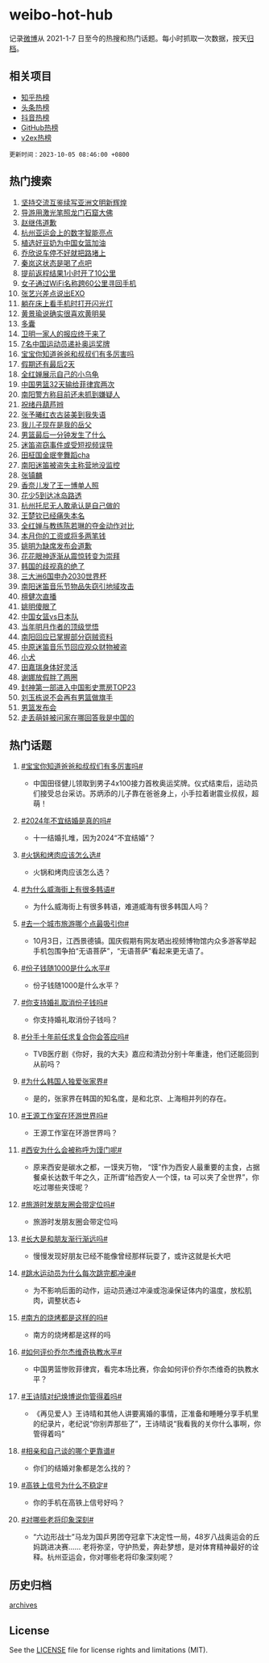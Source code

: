 # weibo-hot-hub

记录[微博](https://www.weibo.com)从 2021-1-7 日至今的热搜和热门话题。每小时抓取一次数据，按天[归档](archives)。

## 相关项目

- [知乎热榜](https://github.com/lonnyzhang423/zhihu-hot-hub)
- [头条热榜](https://github.com/lonnyzhang423/toutiao-hot-hub)
- [抖音热榜](https://github.com/lonnyzhang423/douyin-hot-hub)
- [GitHub热榜](https://github.com/lonnyzhang423/github-hot-hub)
- [v2ex热榜](https://github.com/lonnyzhang423/v2ex-hot-hub)


`更新时间：2023-10-05 08:46:00 +0800`

## 热门搜索

1. [坚持交流互鉴续写亚洲文明新辉煌](https://m.weibo.cn/search?containerid=100103type%3D1%26t%3D10%26q%3D%23%E5%9D%9A%E6%8C%81%E4%BA%A4%E6%B5%81%E4%BA%92%E9%89%B4%E7%BB%AD%E5%86%99%E4%BA%9A%E6%B4%B2%E6%96%87%E6%98%8E%E6%96%B0%E8%BE%89%E7%85%8C%23&stream_entry_id=51&isnewpage=1&extparam=seat%3D1%26stream_entry_id%3D51%26pos%3D0%26c_type%3D51%26q%3D%2523%25E5%259D%259A%25E6%258C%2581%25E4%25BA%25A4%25E6%25B5%2581%25E4%25BA%2592%25E9%2589%25B4%25E7%25BB%25AD%25E5%2586%2599%25E4%25BA%259A%25E6%25B4%25B2%25E6%2596%2587%25E6%2598%258E%25E6%2596%25B0%25E8%25BE%2589%25E7%2585%258C%2523%26dgr%3D0%26cate%3D10103%26filter_type%3Drealtimehot%26display_time%3D1696466759%26pre_seqid%3D1696466759384027366104)
1. [导游用激光笔照龙门石窟大佛](https://m.weibo.cn/search?containerid=100103type%3D1%26t%3D10%26q%3D%23%E5%AF%BC%E6%B8%B8%E7%94%A8%E6%BF%80%E5%85%89%E7%AC%94%E7%85%A7%E9%BE%99%E9%97%A8%E7%9F%B3%E7%AA%9F%E5%A4%A7%E4%BD%9B%23&stream_entry_id=31&isnewpage=1&extparam=seat%3D1%26stream_entry_id%3D31%26pos%3D0%26c_type%3D31%26flag%3D1%26cate%3D5001%26realpos%3D1%26band_rank%3D1%26dgr%3D0%26filter_type%3Drealtimehot%26q%3D%2523%25E5%25AF%25BC%25E6%25B8%25B8%25E7%2594%25A8%25E6%25BF%2580%25E5%2585%2589%25E7%25AC%2594%25E7%2585%25A7%25E9%25BE%2599%25E9%2597%25A8%25E7%259F%25B3%25E7%25AA%259F%25E5%25A4%25A7%25E4%25BD%259B%2523%26lcate%3D5001%26display_time%3D1696466759%26pre_seqid%3D1696466759384027366104)
1. [赵继伟道歉](https://m.weibo.cn/search?containerid=100103type%3D1%26t%3D10%26q%3D%23%E8%B5%B5%E7%BB%A7%E4%BC%9F%E9%81%93%E6%AD%89%23&stream_entry_id=31&isnewpage=1&extparam=seat%3D1%26stream_entry_id%3D31%26pos%3D1%26c_type%3D31%26flag%3D2%26cate%3D5001%26realpos%3D2%26band_rank%3D2%26dgr%3D0%26filter_type%3Drealtimehot%26q%3D%2523%25E8%25B5%25B5%25E7%25BB%25A7%25E4%25BC%259F%25E9%2581%2593%25E6%25AD%2589%2523%26lcate%3D5001%26display_time%3D1696466759%26pre_seqid%3D1696466759384027366104)
1. [杭州亚运会上的数字智能亮点](https://m.weibo.cn/search?containerid=100103type%3D1%26t%3D10%26q%3D%23%E6%9D%AD%E5%B7%9E%E4%BA%9A%E8%BF%90%E4%BC%9A%E4%B8%8A%E7%9A%84%E6%95%B0%E5%AD%97%E6%99%BA%E8%83%BD%E4%BA%AE%E7%82%B9%23&stream_entry_id=31&isnewpage=1&extparam=seat%3D1%26stream_entry_id%3D31%26pos%3D2%26c_type%3D31%26flag%3D0%26cate%3D5001%26realpos%3D3%26band_rank%3D3%26dgr%3D0%26filter_type%3Drealtimehot%26q%3D%2523%25E6%259D%25AD%25E5%25B7%259E%25E4%25BA%259A%25E8%25BF%2590%25E4%25BC%259A%25E4%25B8%258A%25E7%259A%2584%25E6%2595%25B0%25E5%25AD%2597%25E6%2599%25BA%25E8%2583%25BD%25E4%25BA%25AE%25E7%2582%25B9%2523%26lcate%3D5001%26display_time%3D1696466759%26pre_seqid%3D1696466759384027366104)
1. [植选好豆奶为中国女篮加油](https://m.weibo.cn/search?containerid=100103type%3D1%26t%3D10%26q%3D%23%E6%A4%8D%E9%80%89%E5%A5%BD%E8%B1%86%E5%A5%B6%E4%B8%BA%E4%B8%AD%E5%9B%BD%E5%A5%B3%E7%AF%AE%E5%8A%A0%E6%B2%B9%23&stream_entry_id=31&isnewpage=1&extparam=seat%3D1%26stream_entry_id%3D31%26pos%3D3%26c_type%3D31%26dgr%3D0%26adid%3D207020%26q%3D%2523%25E6%25A4%258D%25E9%2580%2589%25E5%25A5%25BD%25E8%25B1%2586%25E5%25A5%25B6%25E4%25B8%25BA%25E4%25B8%25AD%25E5%259B%25BD%25E5%25A5%25B3%25E7%25AF%25AE%25E5%258A%25A0%25E6%25B2%25B9%2523%26lcate%3D5001%26cate%3D5001%26band_rank%3D4%26topic_ad%3D1%26filter_type%3Drealtimehot%26is_ad_pos%3D1%26display_time%3D1696466759%26pre_seqid%3D1696466759384027366104)
1. [乔欣说车停不好就把路堵上](https://m.weibo.cn/search?containerid=100103type%3D1%26t%3D10%26q%3D%E4%B9%94%E6%AC%A3%E8%AF%B4%E8%BD%A6%E5%81%9C%E4%B8%8D%E5%A5%BD%E5%B0%B1%E6%8A%8A%E8%B7%AF%E5%A0%B5%E4%B8%8A&stream_entry_id=31&isnewpage=1&extparam=seat%3D1%26stream_entry_id%3D31%26pos%3D4%26c_type%3D31%26flag%3D1%26cate%3D5001%26realpos%3D4%26band_rank%3D4%26dgr%3D0%26filter_type%3Drealtimehot%26q%3D%25E4%25B9%2594%25E6%25AC%25A3%25E8%25AF%25B4%25E8%25BD%25A6%25E5%2581%259C%25E4%25B8%258D%25E5%25A5%25BD%25E5%25B0%25B1%25E6%258A%258A%25E8%25B7%25AF%25E5%25A0%25B5%25E4%25B8%258A%26lcate%3D5001%26display_time%3D1696466759%26pre_seqid%3D1696466759384027366104)
1. [秦岚这状态是喝了点吧](https://m.weibo.cn/search?containerid=100103type%3D1%26t%3D10%26q%3D%23%E7%A7%A6%E5%B2%9A%E8%BF%99%E7%8A%B6%E6%80%81%E6%98%AF%E5%96%9D%E4%BA%86%E7%82%B9%E5%90%A7%23&stream_entry_id=31&isnewpage=1&extparam=seat%3D1%26stream_entry_id%3D31%26pos%3D5%26c_type%3D31%26flag%3D1%26cate%3D5001%26realpos%3D5%26band_rank%3D5%26dgr%3D0%26filter_type%3Drealtimehot%26q%3D%2523%25E7%25A7%25A6%25E5%25B2%259A%25E8%25BF%2599%25E7%258A%25B6%25E6%2580%2581%25E6%2598%25AF%25E5%2596%259D%25E4%25BA%2586%25E7%2582%25B9%25E5%2590%25A7%2523%26lcate%3D5001%26display_time%3D1696466759%26pre_seqid%3D1696466759384027366104)
1. [提前返程结果1小时开了10公里](https://m.weibo.cn/search?containerid=100103type%3D1%26t%3D10%26q%3D%23%E6%8F%90%E5%89%8D%E8%BF%94%E7%A8%8B%E7%BB%93%E6%9E%9C1%E5%B0%8F%E6%97%B6%E5%BC%80%E4%BA%8610%E5%85%AC%E9%87%8C%23&stream_entry_id=31&isnewpage=1&extparam=seat%3D1%26stream_entry_id%3D31%26pos%3D6%26c_type%3D31%26flag%3D1%26cate%3D5001%26realpos%3D6%26band_rank%3D6%26dgr%3D0%26filter_type%3Drealtimehot%26q%3D%2523%25E6%258F%2590%25E5%2589%258D%25E8%25BF%2594%25E7%25A8%258B%25E7%25BB%2593%25E6%259E%259C1%25E5%25B0%258F%25E6%2597%25B6%25E5%25BC%2580%25E4%25BA%258610%25E5%2585%25AC%25E9%2587%258C%2523%26lcate%3D5001%26display_time%3D1696466759%26pre_seqid%3D1696466759384027366104)
1. [女子通过WiFi名称跨60公里寻回手机](https://m.weibo.cn/search?containerid=100103type%3D1%26t%3D10%26q%3D%23%E5%A5%B3%E5%AD%90%E9%80%9A%E8%BF%87WiFi%E5%90%8D%E7%A7%B0%E8%B7%A860%E5%85%AC%E9%87%8C%E5%AF%BB%E5%9B%9E%E6%89%8B%E6%9C%BA%23&stream_entry_id=31&isnewpage=1&extparam=seat%3D1%26stream_entry_id%3D31%26pos%3D7%26c_type%3D31%26flag%3D0%26cate%3D5001%26realpos%3D7%26band_rank%3D7%26dgr%3D0%26filter_type%3Drealtimehot%26q%3D%2523%25E5%25A5%25B3%25E5%25AD%2590%25E9%2580%259A%25E8%25BF%2587WiFi%25E5%2590%258D%25E7%25A7%25B0%25E8%25B7%25A860%25E5%2585%25AC%25E9%2587%258C%25E5%25AF%25BB%25E5%259B%259E%25E6%2589%258B%25E6%259C%25BA%2523%26lcate%3D5001%26display_time%3D1696466759%26pre_seqid%3D1696466759384027366104)
1. [张艺兴差点说出EXO](https://m.weibo.cn/search?containerid=100103type%3D1%26t%3D10%26q%3D%E5%BC%A0%E8%89%BA%E5%85%B4%E5%B7%AE%E7%82%B9%E8%AF%B4%E5%87%BAEXO&stream_entry_id=31&isnewpage=1&extparam=seat%3D1%26stream_entry_id%3D31%26pos%3D8%26c_type%3D31%26flag%3D1%26cate%3D5001%26realpos%3D8%26band_rank%3D8%26dgr%3D0%26filter_type%3Drealtimehot%26q%3D%25E5%25BC%25A0%25E8%2589%25BA%25E5%2585%25B4%25E5%25B7%25AE%25E7%2582%25B9%25E8%25AF%25B4%25E5%2587%25BAEXO%26lcate%3D5001%26display_time%3D1696466759%26pre_seqid%3D1696466759384027366104)
1. [躺在床上看手机时打开闪光灯](https://m.weibo.cn/search?containerid=100103type%3D1%26t%3D10%26q%3D%E8%BA%BA%E5%9C%A8%E5%BA%8A%E4%B8%8A%E7%9C%8B%E6%89%8B%E6%9C%BA%E6%97%B6%E6%89%93%E5%BC%80%E9%97%AA%E5%85%89%E7%81%AF&stream_entry_id=31&isnewpage=1&extparam=seat%3D1%26stream_entry_id%3D31%26pos%3D9%26c_type%3D31%26flag%3D2%26cate%3D5001%26realpos%3D9%26band_rank%3D9%26dgr%3D0%26filter_type%3Drealtimehot%26q%3D%25E8%25BA%25BA%25E5%259C%25A8%25E5%25BA%258A%25E4%25B8%258A%25E7%259C%258B%25E6%2589%258B%25E6%259C%25BA%25E6%2597%25B6%25E6%2589%2593%25E5%25BC%2580%25E9%2597%25AA%25E5%2585%2589%25E7%2581%25AF%26lcate%3D5001%26display_time%3D1696466759%26pre_seqid%3D1696466759384027366104)
1. [黄景瑜说确实很喜欢黄明昊](https://m.weibo.cn/search?containerid=100103type%3D1%26t%3D10%26q%3D%23%E9%BB%84%E6%99%AF%E7%91%9C%E8%AF%B4%E7%A1%AE%E5%AE%9E%E5%BE%88%E5%96%9C%E6%AC%A2%E9%BB%84%E6%98%8E%E6%98%8A%23&stream_entry_id=31&isnewpage=1&extparam=seat%3D1%26stream_entry_id%3D31%26pos%3D10%26c_type%3D31%26flag%3D0%26cate%3D5001%26realpos%3D10%26band_rank%3D10%26dgr%3D0%26filter_type%3Drealtimehot%26q%3D%2523%25E9%25BB%2584%25E6%2599%25AF%25E7%2591%259C%25E8%25AF%25B4%25E7%25A1%25AE%25E5%25AE%259E%25E5%25BE%2588%25E5%2596%259C%25E6%25AC%25A2%25E9%25BB%2584%25E6%2598%258E%25E6%2598%258A%2523%26lcate%3D5001%26display_time%3D1696466759%26pre_seqid%3D1696466759384027366104)
1. [多囊](https://m.weibo.cn/search?containerid=100103type%3D1%26t%3D10%26q%3D%E5%A4%9A%E5%9B%8A&stream_entry_id=31&isnewpage=1&extparam=seat%3D1%26stream_entry_id%3D31%26pos%3D11%26c_type%3D31%26flag%3D2%26cate%3D5001%26realpos%3D11%26band_rank%3D11%26dgr%3D0%26filter_type%3Drealtimehot%26q%3D%25E5%25A4%259A%25E5%259B%258A%26lcate%3D5001%26display_time%3D1696466759%26pre_seqid%3D1696466759384027366104)
1. [卫明一家人的报应终于来了](https://m.weibo.cn/search?containerid=100103type%3D1%26t%3D10%26q%3D%23%E5%8D%AB%E6%98%8E%E4%B8%80%E5%AE%B6%E4%BA%BA%E7%9A%84%E6%8A%A5%E5%BA%94%E7%BB%88%E4%BA%8E%E6%9D%A5%E4%BA%86%23&stream_entry_id=31&isnewpage=1&extparam=seat%3D1%26stream_entry_id%3D31%26pos%3D12%26c_type%3D31%26flag%3D0%26cate%3D5001%26realpos%3D12%26band_rank%3D12%26dgr%3D0%26filter_type%3Drealtimehot%26q%3D%2523%25E5%258D%25AB%25E6%2598%258E%25E4%25B8%2580%25E5%25AE%25B6%25E4%25BA%25BA%25E7%259A%2584%25E6%258A%25A5%25E5%25BA%2594%25E7%25BB%2588%25E4%25BA%258E%25E6%259D%25A5%25E4%25BA%2586%2523%26lcate%3D5001%26display_time%3D1696466759%26pre_seqid%3D1696466759384027366104)
1. [7名中国运动员递补奥运奖牌](https://m.weibo.cn/search?containerid=100103type%3D1%26t%3D10%26q%3D%237%E5%90%8D%E4%B8%AD%E5%9B%BD%E8%BF%90%E5%8A%A8%E5%91%98%E9%80%92%E8%A1%A5%E5%A5%A5%E8%BF%90%E5%A5%96%E7%89%8C%23&stream_entry_id=31&isnewpage=1&extparam=seat%3D1%26stream_entry_id%3D31%26pos%3D13%26c_type%3D31%26flag%3D0%26cate%3D5001%26realpos%3D13%26band_rank%3D13%26dgr%3D0%26filter_type%3Drealtimehot%26q%3D%25237%25E5%2590%258D%25E4%25B8%25AD%25E5%259B%25BD%25E8%25BF%2590%25E5%258A%25A8%25E5%2591%2598%25E9%2580%2592%25E8%25A1%25A5%25E5%25A5%25A5%25E8%25BF%2590%25E5%25A5%2596%25E7%2589%258C%2523%26lcate%3D5001%26display_time%3D1696466759%26pre_seqid%3D1696466759384027366104)
1. [宝宝你知道爸爸和叔叔们有多厉害吗](https://m.weibo.cn/search?containerid=100103type%3D1%26t%3D10%26q%3D%23%E5%AE%9D%E5%AE%9D%E4%BD%A0%E7%9F%A5%E9%81%93%E7%88%B8%E7%88%B8%E5%92%8C%E5%8F%94%E5%8F%94%E4%BB%AC%E6%9C%89%E5%A4%9A%E5%8E%89%E5%AE%B3%E5%90%97%23&stream_entry_id=31&isnewpage=1&extparam=seat%3D1%26stream_entry_id%3D31%26pos%3D14%26c_type%3D31%26flag%3D1%26cate%3D5001%26realpos%3D14%26band_rank%3D14%26dgr%3D0%26filter_type%3Drealtimehot%26q%3D%2523%25E5%25AE%259D%25E5%25AE%259D%25E4%25BD%25A0%25E7%259F%25A5%25E9%2581%2593%25E7%2588%25B8%25E7%2588%25B8%25E5%2592%258C%25E5%258F%2594%25E5%258F%2594%25E4%25BB%25AC%25E6%259C%2589%25E5%25A4%259A%25E5%258E%2589%25E5%25AE%25B3%25E5%2590%2597%2523%26lcate%3D5001%26display_time%3D1696466759%26pre_seqid%3D1696466759384027366104)
1. [假期还有最后2天](https://m.weibo.cn/search?containerid=100103type%3D1%26t%3D10%26q%3D%23%E5%81%87%E6%9C%9F%E8%BF%98%E6%9C%89%E6%9C%80%E5%90%8E2%E5%A4%A9%23&stream_entry_id=31&isnewpage=1&extparam=seat%3D1%26stream_entry_id%3D31%26pos%3D15%26c_type%3D31%26flag%3D1%26cate%3D5001%26realpos%3D15%26band_rank%3D15%26dgr%3D0%26filter_type%3Drealtimehot%26q%3D%2523%25E5%2581%2587%25E6%259C%259F%25E8%25BF%2598%25E6%259C%2589%25E6%259C%2580%25E5%2590%258E2%25E5%25A4%25A9%2523%26lcate%3D5001%26display_time%3D1696466759%26pre_seqid%3D1696466759384027366104)
1. [全红婵展示自己的小乌龟](https://m.weibo.cn/search?containerid=100103type%3D1%26t%3D10%26q%3D%23%E5%85%A8%E7%BA%A2%E5%A9%B5%E5%B1%95%E7%A4%BA%E8%87%AA%E5%B7%B1%E7%9A%84%E5%B0%8F%E4%B9%8C%E9%BE%9F%23&stream_entry_id=31&isnewpage=1&extparam=seat%3D1%26stream_entry_id%3D31%26pos%3D16%26c_type%3D31%26flag%3D1%26cate%3D5001%26realpos%3D16%26band_rank%3D16%26dgr%3D0%26filter_type%3Drealtimehot%26q%3D%2523%25E5%2585%25A8%25E7%25BA%25A2%25E5%25A9%25B5%25E5%25B1%2595%25E7%25A4%25BA%25E8%2587%25AA%25E5%25B7%25B1%25E7%259A%2584%25E5%25B0%258F%25E4%25B9%258C%25E9%25BE%259F%2523%26lcate%3D5001%26display_time%3D1696466759%26pre_seqid%3D1696466759384027366104)
1. [中国男篮32天输给菲律宾两次](https://m.weibo.cn/search?containerid=100103type%3D1%26t%3D10%26q%3D%23%E4%B8%AD%E5%9B%BD%E7%94%B7%E7%AF%AE32%E5%A4%A9%E8%BE%93%E7%BB%99%E8%8F%B2%E5%BE%8B%E5%AE%BE%E4%B8%A4%E6%AC%A1%23&stream_entry_id=31&isnewpage=1&extparam=seat%3D1%26stream_entry_id%3D31%26pos%3D17%26c_type%3D31%26flag%3D1%26cate%3D5001%26realpos%3D17%26band_rank%3D17%26dgr%3D0%26filter_type%3Drealtimehot%26q%3D%2523%25E4%25B8%25AD%25E5%259B%25BD%25E7%2594%25B7%25E7%25AF%25AE32%25E5%25A4%25A9%25E8%25BE%2593%25E7%25BB%2599%25E8%258F%25B2%25E5%25BE%258B%25E5%25AE%25BE%25E4%25B8%25A4%25E6%25AC%25A1%2523%26lcate%3D5001%26display_time%3D1696466759%26pre_seqid%3D1696466759384027366104)
1. [南阳警方称目前还未抓到嫌疑人](https://m.weibo.cn/search?containerid=100103type%3D1%26t%3D10%26q%3D%23%E5%8D%97%E9%98%B3%E8%AD%A6%E6%96%B9%E7%A7%B0%E7%9B%AE%E5%89%8D%E8%BF%98%E6%9C%AA%E6%8A%93%E5%88%B0%E5%AB%8C%E7%96%91%E4%BA%BA%23&stream_entry_id=31&isnewpage=1&extparam=seat%3D1%26stream_entry_id%3D31%26pos%3D18%26c_type%3D31%26flag%3D0%26cate%3D5001%26realpos%3D18%26band_rank%3D18%26dgr%3D0%26filter_type%3Drealtimehot%26q%3D%2523%25E5%258D%2597%25E9%2598%25B3%25E8%25AD%25A6%25E6%2596%25B9%25E7%25A7%25B0%25E7%259B%25AE%25E5%2589%258D%25E8%25BF%2598%25E6%259C%25AA%25E6%258A%2593%25E5%2588%25B0%25E5%25AB%258C%25E7%2596%2591%25E4%25BA%25BA%2523%26lcate%3D5001%26display_time%3D1696466759%26pre_seqid%3D1696466759384027366104)
1. [祝绪丹葫芦辫](https://m.weibo.cn/search?containerid=100103type%3D1%26t%3D10%26q%3D%23%E7%A5%9D%E7%BB%AA%E4%B8%B9%E8%91%AB%E8%8A%A6%E8%BE%AB%23&stream_entry_id=31&isnewpage=1&extparam=seat%3D1%26stream_entry_id%3D31%26pos%3D19%26c_type%3D31%26flag%3D1%26cate%3D5001%26realpos%3D19%26band_rank%3D19%26dgr%3D0%26filter_type%3Drealtimehot%26q%3D%2523%25E7%25A5%259D%25E7%25BB%25AA%25E4%25B8%25B9%25E8%2591%25AB%25E8%258A%25A6%25E8%25BE%25AB%2523%26lcate%3D5001%26display_time%3D1696466759%26pre_seqid%3D1696466759384027366104)
1. [张予曦红衣古装美到我失语](https://m.weibo.cn/search?containerid=100103type%3D1%26t%3D10%26q%3D%23%E5%BC%A0%E4%BA%88%E6%9B%A6%E7%BA%A2%E8%A1%A3%E5%8F%A4%E8%A3%85%E7%BE%8E%E5%88%B0%E6%88%91%E5%A4%B1%E8%AF%AD%23&stream_entry_id=31&isnewpage=1&extparam=seat%3D1%26stream_entry_id%3D31%26pos%3D20%26c_type%3D31%26flag%3D1%26cate%3D5001%26realpos%3D20%26band_rank%3D20%26dgr%3D0%26filter_type%3Drealtimehot%26q%3D%2523%25E5%25BC%25A0%25E4%25BA%2588%25E6%259B%25A6%25E7%25BA%25A2%25E8%25A1%25A3%25E5%258F%25A4%25E8%25A3%2585%25E7%25BE%258E%25E5%2588%25B0%25E6%2588%2591%25E5%25A4%25B1%25E8%25AF%25AD%2523%26lcate%3D5001%26display_time%3D1696466759%26pre_seqid%3D1696466759384027366104)
1. [我儿子现在是我的岳父](https://m.weibo.cn/search?containerid=100103type%3D1%26t%3D10%26q%3D%23%E6%88%91%E5%84%BF%E5%AD%90%E7%8E%B0%E5%9C%A8%E6%98%AF%E6%88%91%E7%9A%84%E5%B2%B3%E7%88%B6%23&stream_entry_id=31&isnewpage=1&extparam=seat%3D1%26stream_entry_id%3D31%26pos%3D21%26c_type%3D31%26flag%3D1%26cate%3D5001%26realpos%3D21%26band_rank%3D21%26dgr%3D0%26filter_type%3Drealtimehot%26q%3D%2523%25E6%2588%2591%25E5%2584%25BF%25E5%25AD%2590%25E7%258E%25B0%25E5%259C%25A8%25E6%2598%25AF%25E6%2588%2591%25E7%259A%2584%25E5%25B2%25B3%25E7%2588%25B6%2523%26lcate%3D5001%26display_time%3D1696466759%26pre_seqid%3D1696466759384027366104)
1. [男篮最后一分钟发生了什么](https://m.weibo.cn/search?containerid=100103type%3D1%26t%3D10%26q%3D%23%E7%94%B7%E7%AF%AE%E6%9C%80%E5%90%8E%E4%B8%80%E5%88%86%E9%92%9F%E5%8F%91%E7%94%9F%E4%BA%86%E4%BB%80%E4%B9%88%23&stream_entry_id=31&isnewpage=1&extparam=seat%3D1%26stream_entry_id%3D31%26pos%3D22%26c_type%3D31%26flag%3D1%26cate%3D5001%26realpos%3D22%26band_rank%3D22%26dgr%3D0%26filter_type%3Drealtimehot%26q%3D%2523%25E7%2594%25B7%25E7%25AF%25AE%25E6%259C%2580%25E5%2590%258E%25E4%25B8%2580%25E5%2588%2586%25E9%2592%259F%25E5%258F%2591%25E7%2594%259F%25E4%25BA%2586%25E4%25BB%2580%25E4%25B9%2588%2523%26lcate%3D5001%26display_time%3D1696466759%26pre_seqid%3D1696466759384027366104)
1. [迷笛盗窃事件或受短视频误导](https://m.weibo.cn/search?containerid=100103type%3D1%26t%3D10%26q%3D%23%E8%BF%B7%E7%AC%9B%E7%9B%97%E7%AA%83%E4%BA%8B%E4%BB%B6%E6%88%96%E5%8F%97%E7%9F%AD%E8%A7%86%E9%A2%91%E8%AF%AF%E5%AF%BC%23&stream_entry_id=31&isnewpage=1&extparam=seat%3D1%26stream_entry_id%3D31%26pos%3D23%26c_type%3D31%26flag%3D1%26cate%3D5001%26realpos%3D23%26band_rank%3D23%26dgr%3D0%26filter_type%3Drealtimehot%26q%3D%2523%25E8%25BF%25B7%25E7%25AC%259B%25E7%259B%2597%25E7%25AA%2583%25E4%25BA%258B%25E4%25BB%25B6%25E6%2588%2596%25E5%258F%2597%25E7%259F%25AD%25E8%25A7%2586%25E9%25A2%2591%25E8%25AF%25AF%25E5%25AF%25BC%2523%26lcate%3D5001%26display_time%3D1696466759%26pre_seqid%3D1696466759384027366104)
1. [田柾国金珉奎舞蹈cha](https://m.weibo.cn/search?containerid=100103type%3D1%26t%3D10%26q%3D%E7%94%B0%E6%9F%BE%E5%9B%BD%E9%87%91%E7%8F%89%E5%A5%8E%E8%88%9E%E8%B9%88cha&stream_entry_id=31&isnewpage=1&extparam=seat%3D1%26stream_entry_id%3D31%26pos%3D24%26c_type%3D31%26flag%3D1%26cate%3D5001%26realpos%3D24%26band_rank%3D24%26dgr%3D0%26filter_type%3Drealtimehot%26q%3D%25E7%2594%25B0%25E6%259F%25BE%25E5%259B%25BD%25E9%2587%2591%25E7%258F%2589%25E5%25A5%258E%25E8%2588%259E%25E8%25B9%2588cha%26lcate%3D5001%26display_time%3D1696466759%26pre_seqid%3D1696466759384027366104)
1. [南阳迷笛被盗失主称营地没监控](https://m.weibo.cn/search?containerid=100103type%3D1%26t%3D10%26q%3D%23%E5%8D%97%E9%98%B3%E8%BF%B7%E7%AC%9B%E8%A2%AB%E7%9B%97%E5%A4%B1%E4%B8%BB%E7%A7%B0%E8%90%A5%E5%9C%B0%E6%B2%A1%E7%9B%91%E6%8E%A7%23&stream_entry_id=31&isnewpage=1&extparam=seat%3D1%26stream_entry_id%3D31%26pos%3D25%26c_type%3D31%26flag%3D1%26cate%3D5001%26realpos%3D25%26band_rank%3D25%26dgr%3D0%26filter_type%3Drealtimehot%26q%3D%2523%25E5%258D%2597%25E9%2598%25B3%25E8%25BF%25B7%25E7%25AC%259B%25E8%25A2%25AB%25E7%259B%2597%25E5%25A4%25B1%25E4%25B8%25BB%25E7%25A7%25B0%25E8%2590%25A5%25E5%259C%25B0%25E6%25B2%25A1%25E7%259B%2591%25E6%258E%25A7%2523%26lcate%3D5001%26display_time%3D1696466759%26pre_seqid%3D1696466759384027366104)
1. [张镇麟](https://m.weibo.cn/search?containerid=100103type%3D1%26t%3D10%26q%3D%E5%BC%A0%E9%95%87%E9%BA%9F&stream_entry_id=31&isnewpage=1&extparam=seat%3D1%26stream_entry_id%3D31%26pos%3D26%26c_type%3D31%26flag%3D1%26cate%3D5001%26realpos%3D26%26band_rank%3D26%26dgr%3D0%26filter_type%3Drealtimehot%26q%3D%25E5%25BC%25A0%25E9%2595%2587%25E9%25BA%259F%26lcate%3D5001%26display_time%3D1696466759%26pre_seqid%3D1696466759384027366104)
1. [香奈儿发了王一博单人照](https://m.weibo.cn/search?containerid=100103type%3D1%26t%3D10%26q%3D%23%E9%A6%99%E5%A5%88%E5%84%BF%E5%8F%91%E4%BA%86%E7%8E%8B%E4%B8%80%E5%8D%9A%E5%8D%95%E4%BA%BA%E7%85%A7%23&stream_entry_id=31&isnewpage=1&extparam=seat%3D1%26stream_entry_id%3D31%26pos%3D27%26c_type%3D31%26flag%3D0%26cate%3D5001%26realpos%3D27%26band_rank%3D27%26dgr%3D0%26filter_type%3Drealtimehot%26q%3D%2523%25E9%25A6%2599%25E5%25A5%2588%25E5%2584%25BF%25E5%258F%2591%25E4%25BA%2586%25E7%258E%258B%25E4%25B8%2580%25E5%258D%259A%25E5%258D%2595%25E4%25BA%25BA%25E7%2585%25A7%2523%26lcate%3D5001%26display_time%3D1696466759%26pre_seqid%3D1696466759384027366104)
1. [花少5到达冰岛路透](https://m.weibo.cn/search?containerid=100103type%3D1%26t%3D10%26q%3D%23%E8%8A%B1%E5%B0%915%E5%88%B0%E8%BE%BE%E5%86%B0%E5%B2%9B%E8%B7%AF%E9%80%8F%23&stream_entry_id=31&isnewpage=1&extparam=seat%3D1%26stream_entry_id%3D31%26pos%3D28%26c_type%3D31%26flag%3D1%26cate%3D5001%26realpos%3D28%26band_rank%3D28%26dgr%3D0%26filter_type%3Drealtimehot%26q%3D%2523%25E8%258A%25B1%25E5%25B0%25915%25E5%2588%25B0%25E8%25BE%25BE%25E5%2586%25B0%25E5%25B2%259B%25E8%25B7%25AF%25E9%2580%258F%2523%26lcate%3D5001%26display_time%3D1696466759%26pre_seqid%3D1696466759384027366104)
1. [杭州托尼无人敢承认是自己做的](https://m.weibo.cn/search?containerid=100103type%3D1%26t%3D10%26q%3D%23%E6%9D%AD%E5%B7%9E%E6%89%98%E5%B0%BC%E6%97%A0%E4%BA%BA%E6%95%A2%E6%89%BF%E8%AE%A4%E6%98%AF%E8%87%AA%E5%B7%B1%E5%81%9A%E7%9A%84%23&stream_entry_id=31&isnewpage=1&extparam=seat%3D1%26stream_entry_id%3D31%26pos%3D29%26c_type%3D31%26flag%3D0%26cate%3D5001%26realpos%3D29%26band_rank%3D29%26dgr%3D0%26filter_type%3Drealtimehot%26q%3D%2523%25E6%259D%25AD%25E5%25B7%259E%25E6%2589%2598%25E5%25B0%25BC%25E6%2597%25A0%25E4%25BA%25BA%25E6%2595%25A2%25E6%2589%25BF%25E8%25AE%25A4%25E6%2598%25AF%25E8%2587%25AA%25E5%25B7%25B1%25E5%2581%259A%25E7%259A%2584%2523%26lcate%3D5001%26display_time%3D1696466759%26pre_seqid%3D1696466759384027366104)
1. [王楚钦已经痛失本名](https://m.weibo.cn/search?containerid=100103type%3D1%26t%3D10%26q%3D%23%E7%8E%8B%E6%A5%9A%E9%92%A6%E5%B7%B2%E7%BB%8F%E7%97%9B%E5%A4%B1%E6%9C%AC%E5%90%8D%23&stream_entry_id=31&isnewpage=1&extparam=seat%3D1%26stream_entry_id%3D31%26pos%3D30%26c_type%3D31%26flag%3D0%26cate%3D5001%26realpos%3D30%26band_rank%3D30%26dgr%3D0%26filter_type%3Drealtimehot%26q%3D%2523%25E7%258E%258B%25E6%25A5%259A%25E9%2592%25A6%25E5%25B7%25B2%25E7%25BB%258F%25E7%2597%259B%25E5%25A4%25B1%25E6%259C%25AC%25E5%2590%258D%2523%26lcate%3D5001%26display_time%3D1696466759%26pre_seqid%3D1696466759384027366104)
1. [全红婵与教练陈若琳的夺金动作对比](https://m.weibo.cn/search?containerid=100103type%3D1%26t%3D10%26q%3D%E5%85%A8%E7%BA%A2%E5%A9%B5%E4%B8%8E%E6%95%99%E7%BB%83%E9%99%88%E8%8B%A5%E7%90%B3%E7%9A%84%E5%A4%BA%E9%87%91%E5%8A%A8%E4%BD%9C%E5%AF%B9%E6%AF%94&stream_entry_id=31&isnewpage=1&extparam=seat%3D1%26stream_entry_id%3D31%26pos%3D31%26c_type%3D31%26flag%3D1%26cate%3D5001%26realpos%3D31%26band_rank%3D31%26dgr%3D0%26filter_type%3Drealtimehot%26q%3D%25E5%2585%25A8%25E7%25BA%25A2%25E5%25A9%25B5%25E4%25B8%258E%25E6%2595%2599%25E7%25BB%2583%25E9%2599%2588%25E8%258B%25A5%25E7%2590%25B3%25E7%259A%2584%25E5%25A4%25BA%25E9%2587%2591%25E5%258A%25A8%25E4%25BD%259C%25E5%25AF%25B9%25E6%25AF%2594%26lcate%3D5001%26display_time%3D1696466759%26pre_seqid%3D1696466759384027366104)
1. [本月你的工资或将多两笔钱](https://m.weibo.cn/search?containerid=100103type%3D1%26t%3D10%26q%3D%23%E6%9C%AC%E6%9C%88%E4%BD%A0%E7%9A%84%E5%B7%A5%E8%B5%84%E6%88%96%E5%B0%86%E5%A4%9A%E4%B8%A4%E7%AC%94%E9%92%B1%23&stream_entry_id=31&isnewpage=1&extparam=seat%3D1%26stream_entry_id%3D31%26pos%3D32%26c_type%3D31%26flag%3D0%26cate%3D5001%26realpos%3D32%26band_rank%3D32%26dgr%3D0%26filter_type%3Drealtimehot%26q%3D%2523%25E6%259C%25AC%25E6%259C%2588%25E4%25BD%25A0%25E7%259A%2584%25E5%25B7%25A5%25E8%25B5%2584%25E6%2588%2596%25E5%25B0%2586%25E5%25A4%259A%25E4%25B8%25A4%25E7%25AC%2594%25E9%2592%25B1%2523%26lcate%3D5001%26display_time%3D1696466759%26pre_seqid%3D1696466759384027366104)
1. [姚明为缺席发布会道歉](https://m.weibo.cn/search?containerid=100103type%3D1%26t%3D10%26q%3D%23%E5%A7%9A%E6%98%8E%E4%B8%BA%E7%BC%BA%E5%B8%AD%E5%8F%91%E5%B8%83%E4%BC%9A%E9%81%93%E6%AD%89%23&stream_entry_id=31&isnewpage=1&extparam=seat%3D1%26stream_entry_id%3D31%26pos%3D33%26c_type%3D31%26flag%3D0%26cate%3D5001%26realpos%3D33%26band_rank%3D33%26dgr%3D0%26filter_type%3Drealtimehot%26q%3D%2523%25E5%25A7%259A%25E6%2598%258E%25E4%25B8%25BA%25E7%25BC%25BA%25E5%25B8%25AD%25E5%258F%2591%25E5%25B8%2583%25E4%25BC%259A%25E9%2581%2593%25E6%25AD%2589%2523%26lcate%3D5001%26display_time%3D1696466759%26pre_seqid%3D1696466759384027366104)
1. [花花眼神逐渐从震惊转变为崇拜](https://m.weibo.cn/search?containerid=100103type%3D1%26t%3D10%26q%3D%E8%8A%B1%E8%8A%B1%E7%9C%BC%E7%A5%9E%E9%80%90%E6%B8%90%E4%BB%8E%E9%9C%87%E6%83%8A%E8%BD%AC%E5%8F%98%E4%B8%BA%E5%B4%87%E6%8B%9C&stream_entry_id=31&isnewpage=1&extparam=seat%3D1%26stream_entry_id%3D31%26pos%3D34%26c_type%3D31%26flag%3D0%26cate%3D5001%26realpos%3D34%26band_rank%3D34%26dgr%3D0%26filter_type%3Drealtimehot%26q%3D%25E8%258A%25B1%25E8%258A%25B1%25E7%259C%25BC%25E7%25A5%259E%25E9%2580%2590%25E6%25B8%2590%25E4%25BB%258E%25E9%259C%2587%25E6%2583%258A%25E8%25BD%25AC%25E5%258F%2598%25E4%25B8%25BA%25E5%25B4%2587%25E6%258B%259C%26lcate%3D5001%26display_time%3D1696466759%26pre_seqid%3D1696466759384027366104)
1. [韩国的歧视真的绝了](https://m.weibo.cn/search?containerid=100103type%3D1%26t%3D10%26q%3D%23%E9%9F%A9%E5%9B%BD%E7%9A%84%E6%AD%A7%E8%A7%86%E7%9C%9F%E7%9A%84%E7%BB%9D%E4%BA%86%23&stream_entry_id=31&isnewpage=1&extparam=seat%3D1%26stream_entry_id%3D31%26pos%3D35%26c_type%3D31%26flag%3D0%26cate%3D5001%26realpos%3D35%26band_rank%3D35%26dgr%3D0%26filter_type%3Drealtimehot%26q%3D%2523%25E9%259F%25A9%25E5%259B%25BD%25E7%259A%2584%25E6%25AD%25A7%25E8%25A7%2586%25E7%259C%259F%25E7%259A%2584%25E7%25BB%259D%25E4%25BA%2586%2523%26lcate%3D5001%26display_time%3D1696466759%26pre_seqid%3D1696466759384027366104)
1. [三大洲6国申办2030世界杯](https://m.weibo.cn/search?containerid=100103type%3D1%26t%3D10%26q%3D%23%E4%B8%89%E5%A4%A7%E6%B4%B26%E5%9B%BD%E7%94%B3%E5%8A%9E2030%E4%B8%96%E7%95%8C%E6%9D%AF%23&stream_entry_id=31&isnewpage=1&extparam=seat%3D1%26stream_entry_id%3D31%26pos%3D36%26c_type%3D31%26flag%3D1%26cate%3D5001%26realpos%3D36%26band_rank%3D36%26dgr%3D0%26filter_type%3Drealtimehot%26q%3D%2523%25E4%25B8%2589%25E5%25A4%25A7%25E6%25B4%25B26%25E5%259B%25BD%25E7%2594%25B3%25E5%258A%259E2030%25E4%25B8%2596%25E7%2595%258C%25E6%259D%25AF%2523%26lcate%3D5001%26display_time%3D1696466759%26pre_seqid%3D1696466759384027366104)
1. [南阳迷笛音乐节物品失窃引地域攻击](https://m.weibo.cn/search?containerid=100103type%3D1%26t%3D10%26q%3D%23%E5%8D%97%E9%98%B3%E8%BF%B7%E7%AC%9B%E9%9F%B3%E4%B9%90%E8%8A%82%E7%89%A9%E5%93%81%E5%A4%B1%E7%AA%83%E5%BC%95%E5%9C%B0%E5%9F%9F%E6%94%BB%E5%87%BB%23&stream_entry_id=31&isnewpage=1&extparam=seat%3D1%26stream_entry_id%3D31%26pos%3D37%26c_type%3D31%26flag%3D0%26cate%3D5001%26realpos%3D37%26band_rank%3D37%26dgr%3D0%26filter_type%3Drealtimehot%26q%3D%2523%25E5%258D%2597%25E9%2598%25B3%25E8%25BF%25B7%25E7%25AC%259B%25E9%259F%25B3%25E4%25B9%2590%25E8%258A%2582%25E7%2589%25A9%25E5%2593%2581%25E5%25A4%25B1%25E7%25AA%2583%25E5%25BC%2595%25E5%259C%25B0%25E5%259F%259F%25E6%2594%25BB%25E5%2587%25BB%2523%26lcate%3D5001%26display_time%3D1696466759%26pre_seqid%3D1696466759384027366104)
1. [檀健次直播](https://m.weibo.cn/search?containerid=100103type%3D1%26t%3D10%26q%3D%E6%AA%80%E5%81%A5%E6%AC%A1%E7%9B%B4%E6%92%AD&stream_entry_id=31&isnewpage=1&extparam=seat%3D1%26stream_entry_id%3D31%26pos%3D38%26c_type%3D31%26flag%3D1%26cate%3D5001%26realpos%3D38%26band_rank%3D38%26dgr%3D0%26filter_type%3Drealtimehot%26q%3D%25E6%25AA%2580%25E5%2581%25A5%25E6%25AC%25A1%25E7%259B%25B4%25E6%2592%25AD%26lcate%3D5001%26display_time%3D1696466759%26pre_seqid%3D1696466759384027366104)
1. [姚明傻眼了](https://m.weibo.cn/search?containerid=100103type%3D1%26t%3D10%26q%3D%23%E5%A7%9A%E6%98%8E%E5%82%BB%E7%9C%BC%E4%BA%86%23&stream_entry_id=31&isnewpage=1&extparam=seat%3D1%26stream_entry_id%3D31%26pos%3D39%26c_type%3D31%26flag%3D0%26cate%3D5001%26realpos%3D39%26band_rank%3D39%26dgr%3D0%26filter_type%3Drealtimehot%26q%3D%2523%25E5%25A7%259A%25E6%2598%258E%25E5%2582%25BB%25E7%259C%25BC%25E4%25BA%2586%2523%26lcate%3D5001%26display_time%3D1696466759%26pre_seqid%3D1696466759384027366104)
1. [中国女篮vs日本队](https://m.weibo.cn/search?containerid=100103type%3D1%26t%3D10%26q%3D%23%E4%B8%AD%E5%9B%BD%E5%A5%B3%E7%AF%AEvs%E6%97%A5%E6%9C%AC%E9%98%9F%23&stream_entry_id=31&isnewpage=1&extparam=seat%3D1%26stream_entry_id%3D31%26pos%3D40%26c_type%3D31%26flag%3D1%26cate%3D5001%26realpos%3D40%26band_rank%3D40%26dgr%3D0%26filter_type%3Drealtimehot%26q%3D%2523%25E4%25B8%25AD%25E5%259B%25BD%25E5%25A5%25B3%25E7%25AF%25AEvs%25E6%2597%25A5%25E6%259C%25AC%25E9%2598%259F%2523%26lcate%3D5001%26display_time%3D1696466759%26pre_seqid%3D1696466759384027366104)
1. [当年明月作者的顶级觉悟](https://m.weibo.cn/search?containerid=100103type%3D1%26t%3D10%26q%3D%E5%BD%93%E5%B9%B4%E6%98%8E%E6%9C%88%E4%BD%9C%E8%80%85%E7%9A%84%E9%A1%B6%E7%BA%A7%E8%A7%89%E6%82%9F&stream_entry_id=31&isnewpage=1&extparam=seat%3D1%26stream_entry_id%3D31%26pos%3D41%26c_type%3D31%26flag%3D0%26cate%3D5001%26realpos%3D41%26band_rank%3D41%26dgr%3D0%26filter_type%3Drealtimehot%26q%3D%25E5%25BD%2593%25E5%25B9%25B4%25E6%2598%258E%25E6%259C%2588%25E4%25BD%259C%25E8%2580%2585%25E7%259A%2584%25E9%25A1%25B6%25E7%25BA%25A7%25E8%25A7%2589%25E6%2582%259F%26lcate%3D5001%26display_time%3D1696466759%26pre_seqid%3D1696466759384027366104)
1. [南阳回应已掌握部分窃贼资料](https://m.weibo.cn/search?containerid=100103type%3D1%26t%3D10%26q%3D%23%E5%8D%97%E9%98%B3%E5%9B%9E%E5%BA%94%E5%B7%B2%E6%8E%8C%E6%8F%A1%E9%83%A8%E5%88%86%E7%AA%83%E8%B4%BC%E8%B5%84%E6%96%99%23&stream_entry_id=31&isnewpage=1&extparam=seat%3D1%26stream_entry_id%3D31%26pos%3D42%26c_type%3D31%26flag%3D0%26cate%3D5001%26realpos%3D42%26band_rank%3D42%26dgr%3D0%26filter_type%3Drealtimehot%26q%3D%2523%25E5%258D%2597%25E9%2598%25B3%25E5%259B%259E%25E5%25BA%2594%25E5%25B7%25B2%25E6%258E%258C%25E6%258F%25A1%25E9%2583%25A8%25E5%2588%2586%25E7%25AA%2583%25E8%25B4%25BC%25E8%25B5%2584%25E6%2596%2599%2523%26lcate%3D5001%26display_time%3D1696466759%26pre_seqid%3D1696466759384027366104)
1. [中原迷笛音乐节回应观众财物被盗](https://m.weibo.cn/search?containerid=100103type%3D1%26t%3D10%26q%3D%23%E4%B8%AD%E5%8E%9F%E8%BF%B7%E7%AC%9B%E9%9F%B3%E4%B9%90%E8%8A%82%E5%9B%9E%E5%BA%94%E8%A7%82%E4%BC%97%E8%B4%A2%E7%89%A9%E8%A2%AB%E7%9B%97%23&stream_entry_id=31&isnewpage=1&extparam=seat%3D1%26stream_entry_id%3D31%26pos%3D43%26c_type%3D31%26flag%3D1%26cate%3D5001%26realpos%3D43%26band_rank%3D43%26dgr%3D0%26filter_type%3Drealtimehot%26q%3D%2523%25E4%25B8%25AD%25E5%258E%259F%25E8%25BF%25B7%25E7%25AC%259B%25E9%259F%25B3%25E4%25B9%2590%25E8%258A%2582%25E5%259B%259E%25E5%25BA%2594%25E8%25A7%2582%25E4%25BC%2597%25E8%25B4%25A2%25E7%2589%25A9%25E8%25A2%25AB%25E7%259B%2597%2523%26lcate%3D5001%26display_time%3D1696466759%26pre_seqid%3D1696466759384027366104)
1. [小犬](https://m.weibo.cn/search?containerid=100103type%3D1%26t%3D10%26q%3D%E5%B0%8F%E7%8A%AC&stream_entry_id=31&isnewpage=1&extparam=seat%3D1%26stream_entry_id%3D31%26pos%3D44%26c_type%3D31%26flag%3D1%26cate%3D5001%26realpos%3D44%26band_rank%3D44%26dgr%3D0%26filter_type%3Drealtimehot%26q%3D%25E5%25B0%258F%25E7%258A%25AC%26lcate%3D5001%26display_time%3D1696466759%26pre_seqid%3D1696466759384027366104)
1. [田嘉瑞身体好灵活](https://m.weibo.cn/search?containerid=100103type%3D1%26t%3D10%26q%3D%23%E7%94%B0%E5%98%89%E7%91%9E%E8%BA%AB%E4%BD%93%E5%A5%BD%E7%81%B5%E6%B4%BB%23&stream_entry_id=31&isnewpage=1&extparam=seat%3D1%26stream_entry_id%3D31%26pos%3D45%26c_type%3D31%26flag%3D1%26cate%3D5001%26realpos%3D45%26band_rank%3D45%26dgr%3D0%26filter_type%3Drealtimehot%26q%3D%2523%25E7%2594%25B0%25E5%2598%2589%25E7%2591%259E%25E8%25BA%25AB%25E4%25BD%2593%25E5%25A5%25BD%25E7%2581%25B5%25E6%25B4%25BB%2523%26lcate%3D5001%26display_time%3D1696466759%26pre_seqid%3D1696466759384027366104)
1. [谢娜放假胖了两圈](https://m.weibo.cn/search?containerid=100103type%3D1%26t%3D10%26q%3D%23%E8%B0%A2%E5%A8%9C%E6%94%BE%E5%81%87%E8%83%96%E4%BA%86%E4%B8%A4%E5%9C%88%23&stream_entry_id=31&isnewpage=1&extparam=seat%3D1%26stream_entry_id%3D31%26pos%3D46%26c_type%3D31%26flag%3D0%26cate%3D5001%26realpos%3D46%26band_rank%3D46%26dgr%3D0%26filter_type%3Drealtimehot%26q%3D%2523%25E8%25B0%25A2%25E5%25A8%259C%25E6%2594%25BE%25E5%2581%2587%25E8%2583%2596%25E4%25BA%2586%25E4%25B8%25A4%25E5%259C%2588%2523%26lcate%3D5001%26display_time%3D1696466759%26pre_seqid%3D1696466759384027366104)
1. [封神第一部进入中国影史票房TOP23](https://m.weibo.cn/search?containerid=100103type%3D1%26t%3D10%26q%3D%23%E5%B0%81%E7%A5%9E%E7%AC%AC%E4%B8%80%E9%83%A8%E8%BF%9B%E5%85%A5%E4%B8%AD%E5%9B%BD%E5%BD%B1%E5%8F%B2%E7%A5%A8%E6%88%BFTOP23%23&stream_entry_id=31&isnewpage=1&extparam=seat%3D1%26stream_entry_id%3D31%26pos%3D47%26c_type%3D31%26flag%3D0%26cate%3D5001%26realpos%3D47%26band_rank%3D47%26dgr%3D0%26filter_type%3Drealtimehot%26q%3D%2523%25E5%25B0%2581%25E7%25A5%259E%25E7%25AC%25AC%25E4%25B8%2580%25E9%2583%25A8%25E8%25BF%259B%25E5%2585%25A5%25E4%25B8%25AD%25E5%259B%25BD%25E5%25BD%25B1%25E5%258F%25B2%25E7%25A5%25A8%25E6%2588%25BFTOP23%2523%26lcate%3D5001%26display_time%3D1696466759%26pre_seqid%3D1696466759384027366104)
1. [刘玉栋说不会再有男篮做旗手](https://m.weibo.cn/search?containerid=100103type%3D1%26t%3D10%26q%3D%23%E5%88%98%E7%8E%89%E6%A0%8B%E8%AF%B4%E4%B8%8D%E4%BC%9A%E5%86%8D%E6%9C%89%E7%94%B7%E7%AF%AE%E5%81%9A%E6%97%97%E6%89%8B%23&stream_entry_id=31&isnewpage=1&extparam=seat%3D1%26stream_entry_id%3D31%26pos%3D48%26c_type%3D31%26flag%3D0%26cate%3D5001%26realpos%3D48%26band_rank%3D48%26dgr%3D0%26filter_type%3Drealtimehot%26q%3D%2523%25E5%2588%2598%25E7%258E%2589%25E6%25A0%258B%25E8%25AF%25B4%25E4%25B8%258D%25E4%25BC%259A%25E5%2586%258D%25E6%259C%2589%25E7%2594%25B7%25E7%25AF%25AE%25E5%2581%259A%25E6%2597%2597%25E6%2589%258B%2523%26lcate%3D5001%26display_time%3D1696466759%26pre_seqid%3D1696466759384027366104)
1. [男篮发布会](https://m.weibo.cn/search?containerid=100103type%3D1%26t%3D10%26q%3D%E7%94%B7%E7%AF%AE%E5%8F%91%E5%B8%83%E4%BC%9A&stream_entry_id=31&isnewpage=1&extparam=seat%3D1%26stream_entry_id%3D31%26pos%3D49%26c_type%3D31%26flag%3D0%26cate%3D5001%26realpos%3D49%26band_rank%3D49%26dgr%3D0%26filter_type%3Drealtimehot%26q%3D%25E7%2594%25B7%25E7%25AF%25AE%25E5%258F%2591%25E5%25B8%2583%25E4%25BC%259A%26lcate%3D5001%26display_time%3D1696466759%26pre_seqid%3D1696466759384027366104)
1. [走丢萌娃被问家在哪回答我是中国的](https://m.weibo.cn/search?containerid=100103type%3D1%26t%3D10%26q%3D%23%E8%B5%B0%E4%B8%A2%E8%90%8C%E5%A8%83%E8%A2%AB%E9%97%AE%E5%AE%B6%E5%9C%A8%E5%93%AA%E5%9B%9E%E7%AD%94%E6%88%91%E6%98%AF%E4%B8%AD%E5%9B%BD%E7%9A%84%23&stream_entry_id=31&isnewpage=1&extparam=seat%3D1%26stream_entry_id%3D31%26pos%3D50%26c_type%3D31%26flag%3D32768%26cate%3D5001%26realpos%3D50%26band_rank%3D50%26dgr%3D0%26filter_type%3Drealtimehot%26q%3D%2523%25E8%25B5%25B0%25E4%25B8%25A2%25E8%2590%258C%25E5%25A8%2583%25E8%25A2%25AB%25E9%2597%25AE%25E5%25AE%25B6%25E5%259C%25A8%25E5%2593%25AA%25E5%259B%259E%25E7%25AD%2594%25E6%2588%2591%25E6%2598%25AF%25E4%25B8%25AD%25E5%259B%25BD%25E7%259A%2584%2523%26lcate%3D5001%26display_time%3D1696466759%26pre_seqid%3D1696466759384027366104)

## 热门话题

1. [#宝宝你知道爸爸和叔叔们有多厉害吗#](https://m.weibo.cn/search?containerid=231522type%3D1%26t%3D10%26q%3D%23%E5%AE%9D%E5%AE%9D%E4%BD%A0%E7%9F%A5%E9%81%93%E7%88%B8%E7%88%B8%E5%92%8C%E5%8F%94%E5%8F%94%E4%BB%AC%E6%9C%89%E5%A4%9A%E5%8E%89%E5%AE%B3%E5%90%97%23&stream_entry_id=128&isnewpage=1&extparam=seat%3D1%26unitid%3D1696461691488%26pos%3D1-0-0%26c_type%3D128%26dgr%3D0%26cate%3D5004%26lcate%3D5004%26display_time%3D1696466760%26pre_seqid%3D1696466760500032669139)
    - 中国田径健儿领取到男子4x100接力首枚奥运奖牌。仪式结束后，运动员们接受总台采访。苏炳添的儿子靠在爸爸身上，小手拉着谢震业叔叔，超萌！

1. [#2024年不宜结婚是真的吗#](https://m.weibo.cn/search?containerid=231522type%3D1%26t%3D10%26q%3D%232024%E5%B9%B4%E4%B8%8D%E5%AE%9C%E7%BB%93%E5%A9%9A%E6%98%AF%E7%9C%9F%E7%9A%84%E5%90%97%23&stream_entry_id=128&isnewpage=1&extparam=seat%3D1%26unitid%3D1696311709538%26pos%3D1-0-1%26c_type%3D128%26dgr%3D0%26cate%3D5004%26lcate%3D5004%26display_time%3D1696466760%26pre_seqid%3D1696466760500032669139)
    - 十一结婚扎堆，因为2024“不宜结婚”？

1. [#火锅和烤肉应该怎么选#](https://m.weibo.cn/search?containerid=231522type%3D1%26t%3D10%26q%3D%23%E7%81%AB%E9%94%85%E5%92%8C%E7%83%A4%E8%82%89%E5%BA%94%E8%AF%A5%E6%80%8E%E4%B9%88%E9%80%89%23&stream_entry_id=128&isnewpage=1&extparam=seat%3D1%26unitid%3D1696464991521%26pos%3D1-0-2%26c_type%3D128%26dgr%3D0%26cate%3D5004%26lcate%3D5004%26display_time%3D1696466760%26pre_seqid%3D1696466760500032669139)
    - 火锅和烤肉应该怎么选？

1. [#为什么威海街上有很多韩语#](https://m.weibo.cn/search?containerid=231522type%3D1%26t%3D10%26q%3D%23%E4%B8%BA%E4%BB%80%E4%B9%88%E5%A8%81%E6%B5%B7%E8%A1%97%E4%B8%8A%E6%9C%89%E5%BE%88%E5%A4%9A%E9%9F%A9%E8%AF%AD%23&stream_entry_id=128&isnewpage=1&extparam=seat%3D1%26unitid%3D1696466473802%26pos%3D1-0-3%26c_type%3D128%26dgr%3D0%26cate%3D5004%26lcate%3D5004%26display_time%3D1696466760%26pre_seqid%3D1696466760500032669139)
    - 为什么威海街上有很多韩语，难道威海有很多韩国人吗？

1. [#去一个城市旅游哪个点最吸引你#](https://m.weibo.cn/search?containerid=231522type%3D1%26t%3D10%26q%3D%23%E5%8E%BB%E4%B8%80%E4%B8%AA%E5%9F%8E%E5%B8%82%E6%97%85%E6%B8%B8%E5%93%AA%E4%B8%AA%E7%82%B9%E6%9C%80%E5%90%B8%E5%BC%95%E4%BD%A0%23&stream_entry_id=128&isnewpage=1&extparam=seat%3D1%26unitid%3D1696383980170%26pos%3D1-0-4%26c_type%3D128%26dgr%3D0%26cate%3D5004%26lcate%3D5004%26display_time%3D1696466760%26pre_seqid%3D1696466760500032669139)
    - 10月3日，江西景德镇。国庆假期有网友晒出视频博物馆内众多游客举起手机包围争拍“无语菩萨”，“无语菩萨”看起来更无语了。

1. [#份子钱随1000是什么水平#](https://m.weibo.cn/search?containerid=231522type%3D1%26t%3D10%26q%3D%23%E4%BB%BD%E5%AD%90%E9%92%B1%E9%9A%8F1000%E6%98%AF%E4%BB%80%E4%B9%88%E6%B0%B4%E5%B9%B3%23&stream_entry_id=128&isnewpage=1&extparam=seat%3D1%26unitid%3D1696324890031%26pos%3D1-0-5%26c_type%3D128%26dgr%3D0%26cate%3D5004%26lcate%3D5004%26display_time%3D1696466760%26pre_seqid%3D1696466760500032669139)
    - 份子钱随1000是什么水平？

1. [#你支持婚礼取消份子钱吗#](https://m.weibo.cn/search?containerid=231522type%3D1%26t%3D10%26q%3D%23%E4%BD%A0%E6%94%AF%E6%8C%81%E5%A9%9A%E7%A4%BC%E5%8F%96%E6%B6%88%E4%BB%BD%E5%AD%90%E9%92%B1%E5%90%97%23&stream_entry_id=128&isnewpage=1&extparam=seat%3D1%26unitid%3D1696334503718%26pos%3D1-0-6%26c_type%3D128%26dgr%3D0%26cate%3D5004%26lcate%3D5004%26display_time%3D1696466760%26pre_seqid%3D1696466760500032669139)
    - 你支持婚礼取消份子钱吗？

1. [#分手十年前任求复合你会答应吗#](https://m.weibo.cn/search?containerid=231522type%3D1%26t%3D10%26q%3D%23%E5%88%86%E6%89%8B%E5%8D%81%E5%B9%B4%E5%89%8D%E4%BB%BB%E6%B1%82%E5%A4%8D%E5%90%88%E4%BD%A0%E4%BC%9A%E7%AD%94%E5%BA%94%E5%90%97%23&stream_entry_id=128&isnewpage=1&extparam=seat%3D1%26unitid%3D1696314393124%26pos%3D1-0-7%26c_type%3D128%26dgr%3D0%26cate%3D5004%26lcate%3D5004%26display_time%3D1696466760%26pre_seqid%3D1696466760500032669139)
    - TVB医疗剧《你好，我的大夫》嘉应和清劲分别十年重逢，他们还能回到从前吗？

1. [#为什么韩国人独爱张家界#](https://m.weibo.cn/search?containerid=231522type%3D1%26t%3D10%26q%3D%23%E4%B8%BA%E4%BB%80%E4%B9%88%E9%9F%A9%E5%9B%BD%E4%BA%BA%E7%8B%AC%E7%88%B1%E5%BC%A0%E5%AE%B6%E7%95%8C%23&stream_entry_id=128&isnewpage=1&extparam=seat%3D1%26unitid%3D1696326394930%26pos%3D1-0-8%26c_type%3D128%26dgr%3D0%26cate%3D5004%26lcate%3D5004%26display_time%3D1696466760%26pre_seqid%3D1696466760500032669139)
    - 是的，张家界在韩国的知名度，是和北京、上海相并列的存在。

1. [#王源工作室在环游世界吗#](https://m.weibo.cn/search?containerid=231522type%3D1%26t%3D10%26q%3D%23%E7%8E%8B%E6%BA%90%E5%B7%A5%E4%BD%9C%E5%AE%A4%E5%9C%A8%E7%8E%AF%E6%B8%B8%E4%B8%96%E7%95%8C%E5%90%97%23&stream_entry_id=128&isnewpage=1&extparam=seat%3D1%26unitid%3D1696311995616%26pos%3D1-0-9%26c_type%3D128%26dgr%3D0%26cate%3D5004%26lcate%3D5004%26display_time%3D1696466760%26pre_seqid%3D1696466760500032669139)
    - 王源工作室在环游世界吗？

1. [#西安为什么会被称呼为馍门呢#](https://m.weibo.cn/search?containerid=231522type%3D1%26t%3D10%26q%3D%23%E8%A5%BF%E5%AE%89%E4%B8%BA%E4%BB%80%E4%B9%88%E4%BC%9A%E8%A2%AB%E7%A7%B0%E5%91%BC%E4%B8%BA%E9%A6%8D%E9%97%A8%E5%91%A2%23&stream_entry_id=128&isnewpage=1&extparam=seat%3D1%26unitid%3D1696339898599%26pos%3D1-0-10%26c_type%3D128%26dgr%3D0%26cate%3D5004%26lcate%3D5004%26display_time%3D1696466760%26pre_seqid%3D1696466760500032669139)
    - 原来西安是碳水之都，一馍夹万物， “馍”作为西安人最重要的主食，占据餐桌长达数千年之久，正所谓“给西安人一个馍，ta 可以夹了全世界”，你吃过哪些夹馍呢？

1. [#旅游时发朋友圈会带定位吗#](https://m.weibo.cn/search?containerid=231522type%3D1%26t%3D10%26q%3D%23%E6%97%85%E6%B8%B8%E6%97%B6%E5%8F%91%E6%9C%8B%E5%8F%8B%E5%9C%88%E4%BC%9A%E5%B8%A6%E5%AE%9A%E4%BD%8D%E5%90%97%23&stream_entry_id=128&isnewpage=1&extparam=seat%3D1%26unitid%3D1696375609097%26pos%3D1-0-11%26c_type%3D128%26dgr%3D0%26cate%3D5004%26lcate%3D5004%26display_time%3D1696466760%26pre_seqid%3D1696466760500032669139)
    - 旅游时发朋友圈会带定位吗

1. [#长大是和朋友渐行渐远吗#](https://m.weibo.cn/search?containerid=231522type%3D1%26t%3D10%26q%3D%23%E9%95%BF%E5%A4%A7%E6%98%AF%E5%92%8C%E6%9C%8B%E5%8F%8B%E6%B8%90%E8%A1%8C%E6%B8%90%E8%BF%9C%E5%90%97%23&stream_entry_id=128&isnewpage=1&extparam=seat%3D1%26unitid%3D1696401088523%26pos%3D1-0-12%26c_type%3D128%26dgr%3D0%26cate%3D5004%26lcate%3D5004%26display_time%3D1696466760%26pre_seqid%3D1696466760500032669139)
    - 慢慢发现好朋友已经不能像曾经那样玩耍了，或许这就是长大吧

1. [#跳水运动员为什么每次跳完都冲澡#](https://m.weibo.cn/search?containerid=231522type%3D1%26t%3D10%26q%3D%23%E8%B7%B3%E6%B0%B4%E8%BF%90%E5%8A%A8%E5%91%98%E4%B8%BA%E4%BB%80%E4%B9%88%E6%AF%8F%E6%AC%A1%E8%B7%B3%E5%AE%8C%E9%83%BD%E5%86%B2%E6%BE%A1%23&stream_entry_id=128&isnewpage=1&extparam=seat%3D1%26unitid%3D1696414577077%26pos%3D1-0-13%26c_type%3D128%26dgr%3D0%26cate%3D5004%26lcate%3D5004%26display_time%3D1696466760%26pre_seqid%3D1696466760500032669139)
    - 为不影响后面的动作，运动员通过冲澡或泡澡保证体内的温度，放松肌肉，调整状态↓

1. [#南方的烧烤都是这样的吗#](https://m.weibo.cn/search?containerid=231522type%3D1%26t%3D10%26q%3D%23%E5%8D%97%E6%96%B9%E7%9A%84%E7%83%A7%E7%83%A4%E9%83%BD%E6%98%AF%E8%BF%99%E6%A0%B7%E7%9A%84%E5%90%97%23&stream_entry_id=128&isnewpage=1&extparam=seat%3D1%26unitid%3D1696461365405%26pos%3D1-0-14%26c_type%3D128%26dgr%3D0%26cate%3D5004%26lcate%3D5004%26display_time%3D1696466760%26pre_seqid%3D1696466760500032669139)
    - 南方的烧烤都是这样的吗

1. [#如何评价乔尔杰维奇执教水平#](https://m.weibo.cn/search?containerid=231522type%3D1%26t%3D10%26q%3D%23%E5%A6%82%E4%BD%95%E8%AF%84%E4%BB%B7%E4%B9%94%E5%B0%94%E6%9D%B0%E7%BB%B4%E5%A5%87%E6%89%A7%E6%95%99%E6%B0%B4%E5%B9%B3%23&stream_entry_id=128&isnewpage=1&extparam=seat%3D1%26unitid%3D1696461695764%26pos%3D1-0-15%26c_type%3D128%26dgr%3D0%26cate%3D5004%26lcate%3D5004%26display_time%3D1696466760%26pre_seqid%3D1696466760500032669139)
    - 中国男篮惨败菲律宾，看完本场比赛，你会如何评价乔尔杰维奇的执教水平？

1. [#王诗晴对纪焕博说你管得着吗#](https://m.weibo.cn/search?containerid=231522type%3D1%26t%3D10%26q%3D%23%E7%8E%8B%E8%AF%97%E6%99%B4%E5%AF%B9%E7%BA%AA%E7%84%95%E5%8D%9A%E8%AF%B4%E4%BD%A0%E7%AE%A1%E5%BE%97%E7%9D%80%E5%90%97%23&stream_entry_id=128&isnewpage=1&extparam=seat%3D1%26unitid%3D1696311997196%26pos%3D1-0-16%26c_type%3D128%26dgr%3D0%26cate%3D5004%26lcate%3D5004%26display_time%3D1696466760%26pre_seqid%3D1696466760500032669139)
    - 《再见爱人》王诗晴和其他人讲要离婚的事情，正准备和睡睡分享手机里的纪录片，老纪说“你别弄那些了”，王诗晴说“我看我的关你什么事啊，你管得着吗”

1. [#相亲和自己谈的哪个更靠谱#](https://m.weibo.cn/search?containerid=231522type%3D1%26t%3D10%26q%3D%23%E7%9B%B8%E4%BA%B2%E5%92%8C%E8%87%AA%E5%B7%B1%E8%B0%88%E7%9A%84%E5%93%AA%E4%B8%AA%E6%9B%B4%E9%9D%A0%E8%B0%B1%23&stream_entry_id=128&isnewpage=1&extparam=seat%3D1%26unitid%3D1696322485804%26pos%3D1-0-17%26c_type%3D128%26dgr%3D0%26cate%3D5004%26lcate%3D5004%26display_time%3D1696466760%26pre_seqid%3D1696466760500032669139)
    - 你们的结婚对象都是怎么找的？

1. [#高铁上信号为什么不稳定#](https://m.weibo.cn/search?containerid=231522type%3D1%26t%3D10%26q%3D%23%E9%AB%98%E9%93%81%E4%B8%8A%E4%BF%A1%E5%8F%B7%E4%B8%BA%E4%BB%80%E4%B9%88%E4%B8%8D%E7%A8%B3%E5%AE%9A%23&stream_entry_id=128&isnewpage=1&extparam=seat%3D1%26unitid%3D1696408299276%26pos%3D1-0-18%26c_type%3D128%26dgr%3D0%26cate%3D5004%26lcate%3D5004%26display_time%3D1696466760%26pre_seqid%3D1696466760500032669139)
    - 你的手机在高铁上信号好吗？

1. [#对哪些老将印象深刻#](https://m.weibo.cn/search?containerid=231522type%3D1%26t%3D10%26q%3D%23%E5%AF%B9%E5%93%AA%E4%BA%9B%E8%80%81%E5%B0%86%E5%8D%B0%E8%B1%A1%E6%B7%B1%E5%88%BB%23&stream_entry_id=128&isnewpage=1&extparam=seat%3D1%26unitid%3D1696430804500%26pos%3D1-0-19%26c_type%3D128%26dgr%3D0%26cate%3D5004%26lcate%3D5004%26display_time%3D1696466760%26pre_seqid%3D1696466760500032669139)
    - “六边形战士”马龙为国乒男团夺冠拿下决定性一局，48岁八战奥运会的丘妈跳进决赛…… 老将弥坚，守护热爱，奔赴梦想，是对体育精神最好的诠释。杭州亚运会，你对哪些老将印象深刻呢？


## 历史归档

[archives](archives)

## License

See the [LICENSE](LICENSE) file for license rights and limitations (MIT).
